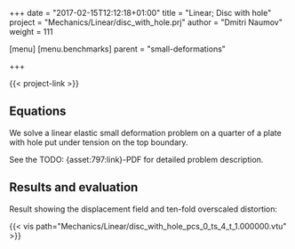 +++
date = "2017-02-15T12:12:18+01:00"
title = "Linear; Disc with hole"
project = "Mechanics/Linear/disc_with_hole.prj"
author = "Dmitri Naumov"
weight = 111

[menu]
  [menu.benchmarks]
    parent = "small-deformations"

+++

{{< project-link >}}

## Equations

We solve a linear elastic small deformation problem on a quarter of a plate with hole put under tension on the top boundary.

See the TODO: {asset:797:link}-PDF for detailed problem description.


## Results and evaluation

Result showing the displacement field and ten-fold overscaled distortion:

{{< vis path="Mechanics/Linear/disc_with_hole_pcs_0_ts_4_t_1.000000.vtu" >}}
